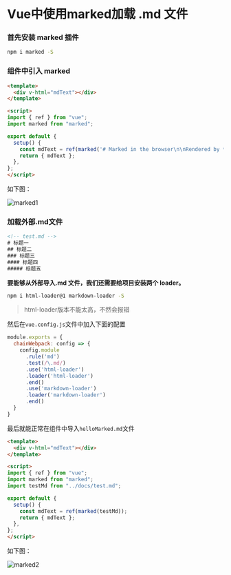 # Vue中使用marked加载 .md 文件



### 首先安装 marked 插件

```bash
npm i marked -S
```



### 组件中引入 marked

```html
<template>
  <div v-html="mdText"></div>
</template>

<script>
import { ref } from "vue";
import marked from "marked";

export default {
  setup() {
    const mdText = ref(marked('# Marked in the browser\n\nRendered by **marked**.'));
    return { mdText };
  },
};
</script>
```

如下图：

<img src="https://dylan-static.oss-cn-beijing.aliyuncs.com/markdown/images/marked1.png" alt="marked1" />



### 加载外部.md文件

```html
<!-- test.md -->
# 标题一
## 标题二
### 标题三
#### 标题四
##### 标题五
```

**要能够从外部导入.md 文件，我们还需要给项目安装两个 loader。**

```bash
npm i html-loader@1 markdown-loader -S
```

> html-loader版本不能太高，不然会报错



然后在`vue.config.js`文件中加入下面的配置

```js
module.exports = {
  chainWebpack: config => {
    config.module
      .rule('md')
      .test(/\.md/)
      .use('html-loader')
      .loader('html-loader')
      .end()
      .use('markdown-loader')
      .loader('markdown-loader')
      .end()
  }
}
```



最后就能正常在组件中导入`helloMarked.md`文件

```html
<template>
  <div v-html="mdText"></div>
</template>

<script>
import { ref } from "vue";
import marked from "marked";
import testMd from "../docs/test.md";

export default {
  setup() {
    const mdText = ref(marked(testMd));
    return { mdText };
  },
};
</script>
```

如下图：

<img src="https://dylan-static.oss-cn-beijing.aliyuncs.com/markdown/images/marked2.png" alt="marked2" />



























